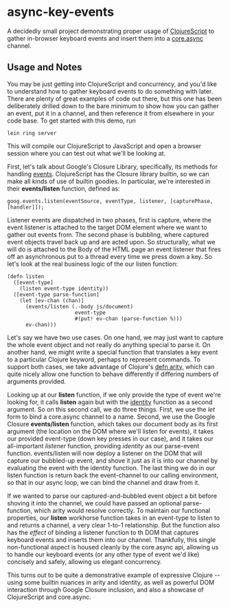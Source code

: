 # async-key-events

A decidedly small project demonstrating proper usage of [ClojureScript](http://clojure.org/clojurescript) to gather in-browser keyboard events and insert them into a [core.async](https://github.com/clojure/core.async/) channel.

## Usage and Notes

You may be just getting into ClojureScript and concurrency, and you'd like to understand how to gather keyboard events to do something with later. There are plenty of great examples of code out there, but this one has been deliberately drilled down to the bare minimum to show how you can gather an event, put it in a channel, and then reference it from elsewhere in your code base. To get started with this demo, run
```
lein ring server
```
This will compile our ClojureScript to JavaScript and open a browser session where you can test out what we'll be looking at. 

First, let's talk about Google's Closure Library, specifically, its methods for handling [events](https://developers.google.com/closure/library/docs/events_tutorial). ClojureScript has the Closure library builtin, so we can make all kinds of use of builtin goodies. In particular, we're interested in their **events/listen** function, defined as:
```
goog.events.listen(eventSource, eventType, listener, [capturePhase, [handler]]);
```
Listener events are dispatched in two phases, first is capture, where the event listener is attached to the target DOM element where we want to gather out events from. The second phase is bubbling, where captured event objects travel back up and are acted upon. So structurally, what we will do is attached to the Body of the HTML page an event listener that fires off an asynchronous put to a thread every time we press down a key. So let's look at the real business logic of the our listen function:
```
(defn listen
  ([event-type] 
    (listen event-type identity))
  ([event-type parse-function]
    (let [ev-chan (chan)]
      (events/listen (.-body js/document)
                      event-type
                      #(put! ev-chan (parse-function %)))
      ev-chan)))
```
Let's say we have two use cases. On one hand, we may just want to capture the whole event object and not really do anything special to parse it. On another hand, we might write a special function that translates a key event to a particular Clojure keyword, perhaps to represent commands. To support both cases, we take advantage of Clojure's [defn arity](http://clojure.org/functional_programming), which can quite nicely allow one function to behave differently if differing numbers of arguments provided. 

Looking up at our **listen** function, if we only provide the type of event we're looking for, it calls **listen** again but with the [identity](http://clojuredocs.org/clojure_core/clojure.core/identity) function as a second argument. So on this second call, we do three things. First, we use the *let* form to bind a core.async channel to a name. Second, we use the Google Closure **events/listen** function, which takes our document body as its first argument (the location on the DOM where we'll listen for events), it takes our provided event-type (down key presses in our case), and it takes our all-important *listener* function, providing *identity* as our parse-event function. events/listen will now deploy a listener on the DOM that will capture our bubbled-up event, and shove it just as it is into our channel by evaluating the event with the identity function. The last thing we do in our listen function is return back the event-channel to our calling environment, so that in our async loop, we can bind the channel and draw from it. 

If we wanted to parse our captured-and-bubbled event object a bit before shoving it into the channel, we could have passed an optional parse-function, which arity would resolve correctly. To maintain our functional properties, our **listen** workhorse function takes in an event-type to listen to and returns a channel, a very clear 1-to-1 relationship. But the function also has the *effect* of binding a listener function to th DOM that captures keyboard events and inserts them into our channel. Thankfully, this single non-functional aspect is housed cleanly by the core.async api, allowing us to handle our keyboard events (or any other type of event we'd like) concisely and safely, allowing us elegant concurrency.

This turns out to be quite a demonstrative example of expressive Clojure -- using some builtin nuances in arity and identity, as well as powerful DOM interaction through Google Closure inclusion, and also a showcase of ClojureScript and core.async.
